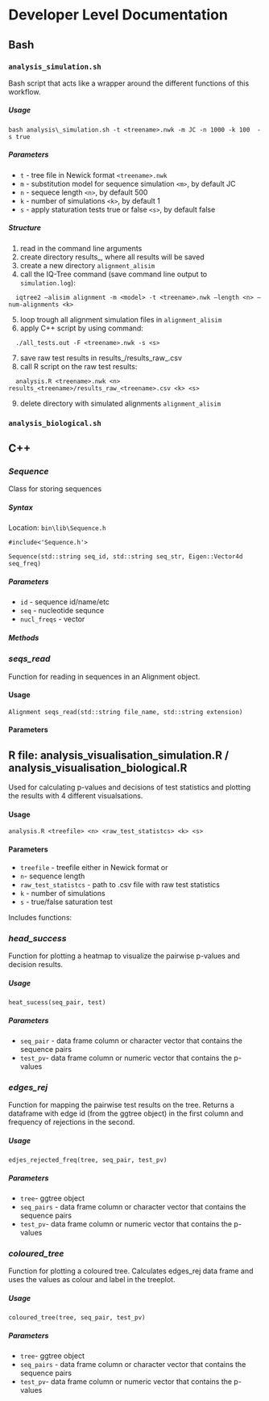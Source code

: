 # Developer Level Documentation

## Bash 

### `analysis_simulation.sh`
Bash script that acts like a wrapper around the different functions of this workflow. 

##### Usage 
```
bash analysis\_simulation.sh -t <treename>.nwk -m JC -n 1000 -k 100  -s true
```

##### Parameters
- `t` - tree file in Newick format `<treename>.nwk`
- `m` - substitution model for sequence simulation `<m>`, by default JC 
- `n` - sequece length `<n>`, by default 500
- `k` - number of simulations `<k>`, by default 1
- `s` - apply staturation tests true or false `<s>`, by default false

##### Structure
1. read in the command line arguments
2. create directory results_<treename>, where all results will be saved
3. create a new directory `alignment_alisim`
4. call the IQ-Tree command (save command line output to `simulation.log`): 

```
  iqtree2 –alisim alignment -m <model> -t <treename>.nwk –length <n> –num-alignments <k> 
```
5. loop trough all alignment simulation files in `alignment_alisim`
6. apply C++ script by using command:
```
  ./all_tests.out -F <treename>.nwk -s <s>
```
7. save raw test results in results_<treename>/results_raw_<treename>.csv
8. call R script on the raw test results:
```
  analysis.R <treename>.nwk <n> results_<treename>/results_raw_<treename>.csv <k> <s>
```
9. delete directory with simulated alignments `alignment_alisim`
  
  
### `analysis_biological.sh`

## C++

### *Sequence*
Class for storing sequences  

##### Syntax
Location: `bin\lib\Sequence.h`  
```
#include<'Sequence.h'>

Sequence(std::string seq_id, std::string seq_str, Eigen::Vector4d seq_freq)
```

##### Parameters
- `id` - sequence id/name/etc
- `seq` - nucleotide sequnce
- `nucl_freqs` - vector

##### Methods



### *seqs_read*

Function for reading in sequences in an Alignment object.

#### Usage
```
Alignment seqs_read(std::string file_name, std::string extension)
```

#### Parameters


## R file: analysis_visualisation_simulation.R / analysis_visualisation_biological.R
Used for calculating p-values and decisions of test statistics and plotting the results with 4 different visualsations. 
  
#### Usage
```
analysis.R <treefile> <n> <raw_test_statistcs> <k> <s>
```  
#### Parameters
- `treefile` - treefile either in Newick format or 
- `n`- sequence length
- `raw_test_statistcs` - path to .csv file with raw test statistics
- `k` - number of simulations
- `s` - true/false saturation test

Includes functions:

### *head_success*
Function for plotting a heatmap to visualize the pairwise p-values and decision results. 

##### Usage 
```
heat_sucess(seq_pair, test)
```

##### Parameters
- `seq_pair` - data frame column or character vector that contains the sequence pairs
- `test_pv`- data frame column or numeric vector that contains the p-values

### *edges_rej*
Function for mapping the pairwise test results on the tree. Returns a dataframe with edge id (from the ggtree object) in the first column and frequency of rejections in the second.

##### Usage 
```
edjes_rejected_freq(tree, seq_pair, test_pv)
```

##### Parameters
- `tree`- ggtree object
- `seq_pairs` - data frame column or character vector that contains the sequence pairs
- `test_pv`- data frame column or numeric vector that contains the p-values

### *coloured_tree*
Function for plotting a coloured tree. Calculates edges_rej data frame and uses the values as colour and label in the treeplot.

##### Usage 
```
coloured_tree(tree, seq_pair, test_pv)
```

##### Parameters
- `tree`- ggtree object
- `seq_pairs` - data frame column or character vector that contains the sequence pairs
- `test_pv`- data frame column or numeric vector that contains the p-values
  
